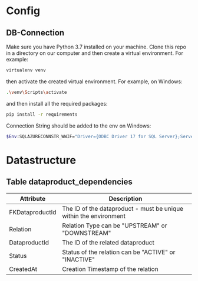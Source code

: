 # Config

## DB-Connection

Make sure you have Python 3.7 installed on your machine. Clone this repo in a directory on our computer and then create a virtual environment. For example:

```bash
virtualenv venv
```

then activate the created virtual environment. For example, on Windows:

```bash
.\venv\Scripts\activate
```

and then install all the required packages:

```bash
pip install -r requirements
```

Connection String should be added to the env on Windows: 

```bash
$Env:SQLAZURECONNSTR_WWIF="Driver={ODBC Driver 17 for SQL Server};Server=tcp:{server}.database.windows.net,1433;Database={database};UID={username};Authentication=ActiveDirectoryInteractive;"
```

# Datastructure

## Table dataproduct_dependencies

| Attribute   | Description |
| ----------- | ----------- |
| FKDataproductId | The ID of the dataproduct - must be unique within the environment |
| Relation | Relation Type can be "UPSTREAM" or "DOWNSTREAM" |
| DataproductId | The ID of the related dataproduct |
| Status | Status of the relation can be "ACTIVE" or "INACTIVE" |
| CreatedAt | Creation Timestamp of the relation |